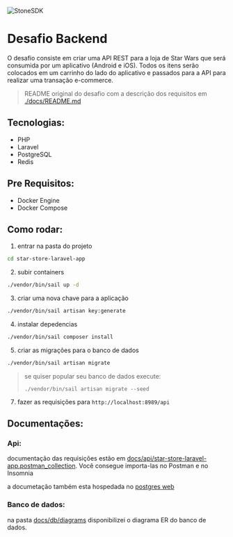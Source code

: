 ![StoneSDK](https://cloud.githubusercontent.com/assets/2567823/11539067/6300c838-990c-11e5-9831-4f8ce691859e.png)

# Desafio Backend

O desafio consiste em criar uma API REST para a loja de Star Wars que será consumida por um aplicativo (Android e iOS).
Todos os itens serão colocados em um carrinho do lado do aplicativo e passados para a API para realizar uma transação e-commerce.

> README original do desafio com a descrição dos requisitos em [./docs/README.md](./docs/README.md)

## Tecnologias:

- PHP
- Laravel
- PostgreSQL
- Redis

## Pre Requisitos:

- Docker Engine
- Docker Compose

## Como rodar:

1. entrar na pasta do projeto

```bash
cd star-store-laravel-app
```

2. subir containers

```bash
./vendor/bin/sail up -d
```

3. criar uma nova chave para a aplicação

```bash
./vendor/bin/sail artisan key:generate
```

4. instalar depedencias

```bash
./vendor/bin/sail composer install
```

5. criar as migrações para o banco de dados

```bash
./vendor/bin/sail artisan migrate
```

> se quiser popular seu banco de dados execute:
>
> `./vendor/bin/sail artisan migrate --seed`

7. fazer as requisições para `http://localhost:8989/api`

## Documentações:

### Api:

documentação das requisições estão em [docs/api/star-store-laravel-app.postman_collection](./docs/api/). Você consegue importa-las no Postman e no Insomnia

a documetação também esta hospedada no [postgres web](https://documenter.getpostman.com/view/22309579/2sA2xpSULe)

### Banco de dados:

na pasta [docs/db/diagrams](./docs/db/diagrams/) disponibilizei o diagrama ER do banco de dados.
